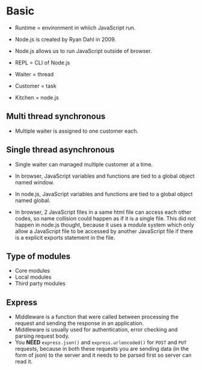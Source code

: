 # Basic

- Runtime = environment in whiich JavaScript run.
- Node.js is created by Ryan Dahl in 2009.
- Node.js allows us to run JavaScript outside of browser.
- REPL = CLI of Node.js

- Waiter = thread
- Customer = task
- Kitchen = node.js

## Multi thread synchronous

- Multiple waiter is assigned to one customer each.

## Single thread asynchronous

- Single waiter can managed multiple customer at a time.

- In browser, JavaScript variables and functions are tied to a global object named window.
- In node.js, JavaScript variables and functions are tied to a global object named global.
- In browser, 2 JavaScript files in a same html file can access each other codes, so name collision could happen as if it is a single file. This did not happen in node.js thought, because it uses a module system which only allow a JavaScript file to be accessed by another JavaScript file if there is a explicit exports statement in the file.

## Type of modules

- Core modules
- Local modules
- Third party modules

## Express

- Middleware is a function that were called between processing the request and sending the response in an application.
- Middleware is usually used for authentication, error checking and parsing request body.
- You **NEED** `express.json()` and `express.urlencoded()` for `POST` and `PUT` requests, because in both these requests you are sending data (in the form of json) to the server and it needs to be parsed first so server can read it.
